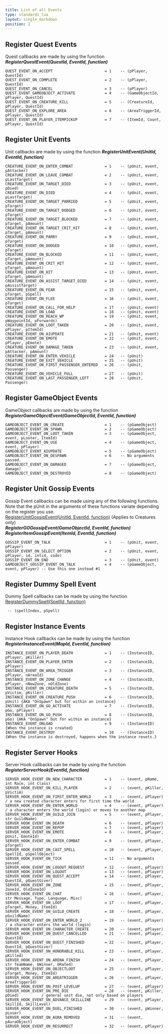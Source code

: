 ```yaml
---
title: List of all Events
type: standards_lua
layout: single_markdown
position: 2
---
```


## Register Quest Events

Quest callbacks are made by using the function ***RegisterQuestEvent(QuestId, EventId, function)***

```
QUEST_EVENT_ON_ACCEPT                       = 1    -- (pPlayer, QuestId)
QUEST_EVENT_ON_COMPLETE                     = 2    -- (pPlayer, QuestId)
QUEST_EVENT_ON_CANCEL                       = 3    -- (pPlayer)
QUEST_EVENT_GAMEOBJECT_ACTIVATE             = 4    -- (GameObjectId, pPlayer, QuestId)
QUEST_EVENT_ON_CREATURE_KILL                = 5    -- (CreatureId, pPlayer, QuestId)
QUEST_EVENT_ON_EXPLORE_AREA                 = 6    -- (AreaTriggerId, pPlayer, QuestId)
QUEST_EVENT_ON_PLAYER_ITEMPICKUP            = 7    -- (ItemId, Count, pPlayer, QuestId)
```

## Register Unit Events

Unit callbacks are made by using the function ***RegisterUnitEvent(UnitId, EventId, function)***

```
CREATURE_EVENT_ON_ENTER_COMBAT              = 1    -- (pUnit, event, pAttacker)
CREATURE_EVENT_ON_LEAVE_COMBAT              = 2    -- (pUnit, event, pLastTarget)
CREATURE_EVENT_ON_TARGET_DIED               = 3    -- (pUnit, event, pDied)
CREATURE_EVENT_ON_DIED                      = 4    -- (pUnit, event, pLastTarget)
CREATURE_EVENT_ON_TARGET_PARRIED            = 5    -- (pUnit, event, pTarget)
CREATURE_EVENT_ON_TARGET_DODGED             = 6    -- (pUnit, event, pTarget)
CREATURE_EVENT_ON_TARGET_BLOCKED            = 7    -- (pUnit, event, pTarget, pAmount)
CREATURE_EVENT_ON_TARGET_CRIT_HIT           = 8    -- (pUnit, event, pTarget, pAmount)
CREATURE_EVENT_ON_PARRY                     = 9    -- (pUnit, event, pTarget)
CREATURE_EVENT_ON_DODGED                    = 10   -- (pUnit, event, pTarget)
CREATURE_EVENT_ON_BLOCKED                   = 11   -- (pUnit, event, pTarget, pAmount)
CREATURE_EVENT_ON_CRIT_HIT                  = 12   -- (pUnit, event, pTarget, pAmount)
CREATURE_EVENT_ON_HIT                       = 13   -- (pUnit, event, pTarget, pAmount)
CREATURE_EVENT_ON_ASSIST_TARGET_DIED        = 14   -- (pUnit, event, pAssistTarget)
CREATURE_EVENT_ON_FEAR                      = 15   -- (pUnit, event, pTarget, pSpell)
CREATURE_EVENT_ON_FLEE                      = 16   -- (pUnit, event, pTarget)
CREATURE_EVENT_ON_CALL_FOR_HELP             = 17   -- (pUnit, event)
CREATURE_EVENT_ON_LOAD                      = 18   -- (pUnit, event)
CREATURE_EVENT_ON_REACH_WP                  = 19   -- (pUnit, event, pWaypointId, pForwards)
CREATURE_EVENT_ON_LOOT_TAKEN                = 20   -- (pUnit, event, pPlayer, pItemId)
CREATURE_EVENT_ON_AIUPDATE                  = 21   -- (pUnit, event)
CREATURE_EVENT_ON_EMOTE                     = 22   -- (pUnit, event, pPlayer, pEmote)
CREATURE_EVENT_ON_DAMAGE_TAKEN              = 23   -- (pUnit, event, pAttacker, pAmount)
CREATURE_EVENT_ON_ENTER_VEHICLE             = 24   -- (pUnit)
CREATURE_EVENT_ON_EXIT_VEHICLE              = 25   -- (pUnit)
CREATURE_EVENT_ON_FIRST_PASSENGER_ENTERED   = 26   -- (pUnit, Passenger)
CREATURE_EVENT_ON_VEHICLE_FULL              = 27   -- (pUnit)
CREATURE_EVENT_ON_LAST_PASSENGER_LEFT       = 28   -- (pUnit, Passenger)
```

## Register GameObject Events

GameObject callbacks are made by using the function ***RegisterGameObjectEvent(GameObjectId, EventId, function)***

```
GAMEOBJECT_EVENT_ON_CREATE                  = 1    -- (pGameObject)
GAMEOBJECT_EVENT_ON_SPAWN                   = 2    -- (pGameObject)
GAMEOBJECT_EVENT_ON_LOOT_TAKEN              = 3    -- (pGameObject, event, pLooter, ItemId)
GAMEOBJECT_EVENT_ON_USE                     = 4    -- (pGameObject, event, pPlayer)
GAMEOBJECT_EVENT_AIUPDATE                   = 5    -- (pGameObject)
GAMEOBJECT_EVENT_ON_DESPAWN                 = 6    -- No arguments passed.
GAMEOBJECT_EVENT_ON_DAMAGED                 = 7    -- (pGameObject, damage)
GAMEOBJECT_EVENT_ON_DESTROYED               = 8    -- (pGameObject)
```

## Register Unit Gossip Events

Gossip Event callbacks can be made using any of the following functions. Note that the pUnit in the arguments of these functions variate depending on the register you use.       
[RegisterUnitGossipEvent(UnitId, EventId, function)](/Wiki/docs/standards_sctipts/methods_lua/List_of_all_Events/Lua_RegisterUnitGossipEvent) (Applies to Creatures only)            
***RegisterGOGossipEvent(GameObjectId, EventId, function)***        
***RegisterItemGossipEvent(ItemId, EventId, function)***     

```
GOSSIP_EVENT_ON_TALK                        = 1    -- (pUnit, event, pPlayer)
GOSSIP_EVENT_ON_SELECT_OPTION               = 2    -- (pUnit, event, pPlayer, id, intid, code)
GOSSIP_EVENT_ON_END                         = 3    -- (pUnit, event)
GAMEOBJECT_GOSSIP_EVENT_ON_TALK             = 4    -- (pGameObject, event, pPlayer) -- Use this one instead #1
```

## Register Dummy Spell Event

Dummy Spell callbacks can be made by using the function [RegisterDummySpell(SpellId, function)](/Wiki/docs/standards_sctipts/methods_lua/List_of_all_Events/Lua_RegisterDummySpell)

```
 -- (spellIndex, pSpell)
```

## Register Instance Events

Instance Hook callbacks can be made by using the function ***RegisterInstanceEvent(MapId, EventId, function)***

```
INSTANCE_EVENT_ON_PLAYER_DEATH              = 1    -- (InstanceID, pPlayer, pKiller)
INSTANCE_EVENT_ON_PLAYER_ENTER              = 2    -- (InstanceID, pPlayer)
INSTANCE_EVENT_ON_AREA_TRIGGER              = 3    -- (InstanceID, pPlayer, nAreaId)
INSTANCE_EVENT_ON_ZONE_CHANGE               = 4    -- (InstanceID, pPlayer, nNewZone, nOldZone)
INSTANCE_EVENT_ON_CREATURE_DEATH            = 5    -- (InstanceID, pVictim, pKiller)
INSTANCE_EVENT_ON_CREATURE_PUSH             = 6    -- (InstanceID, pUnit) {AKA "OnSpawn" but for within an instance}
INSTANCE_EVENT_ON_GO_ACTIVATE               = 7    -- (InstanceID, pGo, pPlayer)
INSTANCE_EVENT_ON_GO_PUSH                   = 8    -- (InstanceID, pGo) {AKA "OnSpawn" but for within an instance}
INSTANCE_EVENT_ONLOAD                       = 9    -- (InstanceID) {When the instance is created}
INSTANCE_EVENT_DESTROY                      = 10   -- (InstanceID) {When the instance is destroyed, happens when the instance resets.}
```

## Register Server Hooks

Server Hook callbacks can be made by using the function ***RegisterServerHook(EventId, function)***

```
SERVER_HOOK_EVENT_ON_NEW_CHARACTER          = 1    -- (event, pName, int Race, int Class)
SERVER_HOOK_EVENT_ON_KILL_PLAYER            = 2    -- (event, pKiller, pVictim)
SERVER_HOOK_EVENT_ON_FIRST_ENTER_WORLD      = 3    -- (event, pPlayer)                 / a new created character enters for first time the world
SERVER_HOOK_EVENT_ON_ENTER_WORLD            = 4    -- (event, pPlayer)                 / a character enters the world (login) or moves to another map
SERVER_HOOK_EVENT_ON_GUILD_JOIN             = 5    -- (event, pPlayer, str GuildName)
SERVER_HOOK_EVENT_ON_DEATH                  = 6    -- (event, pPlayer)
SERVER_HOOK_EVENT_ON_REPOP                  = 7    -- (event, pPlayer)
SERVER_HOOK_EVENT_ON_EMOTE                  = 8    -- (event, pPlayer, pUnit, EmoteId)
SERVER_HOOK_EVENT_ON_ENTER_COMBAT           = 9    -- (event, pPlayer, pTarget)
SERVER_HOOK_EVENT_ON_CAST_SPELL             = 10   -- (event, pPlayer, SpellId, pSpellObject)
SERVER_HOOK_EVENT_ON_TICK                   = 11   -- No arguments passed.
SERVER_HOOK_EVENT_ON_LOGOUT_REQUEST         = 12   -- (event, pPlayer)
SERVER_HOOK_EVENT_ON_LOGOUT                 = 13   -- (event, pPlayer)
SERVER_HOOK_EVENT_ON_QUEST_ACCEPT           = 14   -- (event, pPlayer, QuestId, pQuestGiver)
SERVER_HOOK_EVENT_ON_ZONE                   = 15   -- (event, pPlayer, ZoneId, OldZoneId)
SERVER_HOOK_EVENT_ON_CHAT                   = 16   -- (event, pPlayer, str Message, Type, Language, Misc)
SERVER_HOOK_EVENT_ON_LOOT                   = 17   -- (event, pPlayer, pTarget, Money, ItemId)
SERVER_HOOK_EVENT_ON_GUILD_CREATE           = 18   -- (event, pPlayer, pGuildName)
SERVER_HOOK_EVENT_ON_ENTER_WORLD_2          = 19   -- (event, pPlayer)                 / a character enters the world (login)
SERVER_HOOK_EVENT_ON_CHARACTER_CREATE       = 20   -- (event, pPlayer)
SERVER_HOOK_EVENT_ON_QUEST_CANCELLED        = 21   -- (event, pPlayer, QuestId)
SERVER_HOOK_EVENT_ON_QUEST_FINISHED         = 22   -- (event, pPlayer, QuestId, pQuestGiver)
SERVER_HOOK_EVENT_ON_HONORABLE_KILL         = 23   -- (event, pPlayer, pKilled)
SERVER_HOOK_EVENT_ON_ARENA_FINISH           = 24   -- (event, pPlayer, str TeamName, bWinner, bRated)
SERVER_HOOK_EVENT_ON_OBJECTLOOT             = 25   -- (event, pPlayer, pTarget, Money, ItemId)
SERVER_HOOK_EVENT_ON_AREATRIGGER            = 26   -- (event, pPlayer, AreaTriggerId)
SERVER_HOOK_EVENT_ON_POST_LEVELUP           = 27   -- (event, pPlayer)
SERVER_HOOK_EVENT_ON_PRE_DIE                = 28   -- (event, pKiller, pDied)          / general unit die, not only based on players
SERVER_HOOK_EVENT_ON_ADVANCE_SKILLLINE      = 29   -- (event, pPlayer, SkillId, SkillLevel)
SERVER_HOOK_EVENT_ON_DUEL_FINISHED          = 30   -- (event, pWinner, pLoser)
SERVER_HOOK_EVENT_ON_AURA_REMOVED           = 31   -- (event, pAuraObject)
SERVER_HOOK_EVENT_ON_RESURRECT              = 32   -- (event, pPlayer)
```
